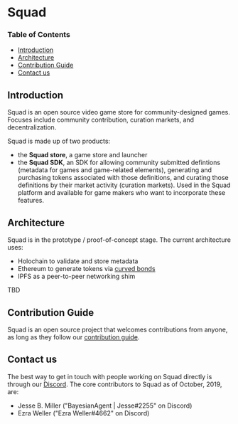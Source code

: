 # Squad

### Table of Contents
 - [Introduction](#Introduction)
 - [Architecture](#Architecture)
 - [Contribution Guide](#Contribution-Guide)
 - [Contact us](#Contact-us)
 
## Introduction
Squad is an open source video game store for community-designed games. Focuses include community contribution, curation markets, and decentralization.

Squad is made up of two products:
 - the **Squad store**, a game store and launcher
 - the **Squad SDK**, an SDK for allowing community submitted defintions (metadata for games and game-related elements), generating and purchasing tokens associated with those definitions, and curating those definitions by their market activity (curation markets). Used in the Squad platform and available for game makers who want to incorporate these features.

## Architecture
Squad is in the prototype / proof-of-concept stage. The current architecture uses:
 - Holochain to validate and store metadata
 - Ethereum to generate tokens via [curved bonds](https://medium.com/@simondlr/tokens-2-0-curved-token-bonding-in-curation-markets-1764a2e0bee5)
 - IPFS as a peer-to-peer networking shim
 
TBD

## Contribution Guide
Squad is an open source project that welcomes contributions from anyone, as long as they follow our [contribution guide](CONTRIBUTING.md).

## Contact us
The best way to get in touch with people working on Squad directly is through our [Discord](https://discord.gg/AKnbAe9). The core contributors to Squad as of October, 2019, are:
 - Jesse B. Miller ("BayesianAgent | Jesse#2255" on Discord)
 - Ezra Weller ("Ezra Weller#4662" on Discord)
